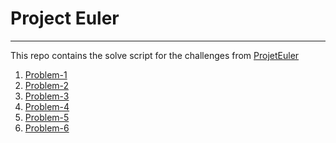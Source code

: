 # Project Euler
****
This repo contains the solve script for the challenges from [ProjetEuler](https://projecteuler.net/) 
1. [Problem-1](./(Problem-1)_Multiples_of_3_or_5.py) 
2. [Problem-2](./(Problem-2)_Even_Fibonacci_Numbers.py) 
3. [Problem-3](./(Problem-3)_Largest_Prime_Factor.py) 
4. [Problem-4]((Problem-4)_Largest_Palindrome_Product.py) 
5. [Problem-5]((Problem-5)_Smallest_Multiple.py)
6. [Problem-6]((Problem-6)_Sum_Square_Difference.py)
